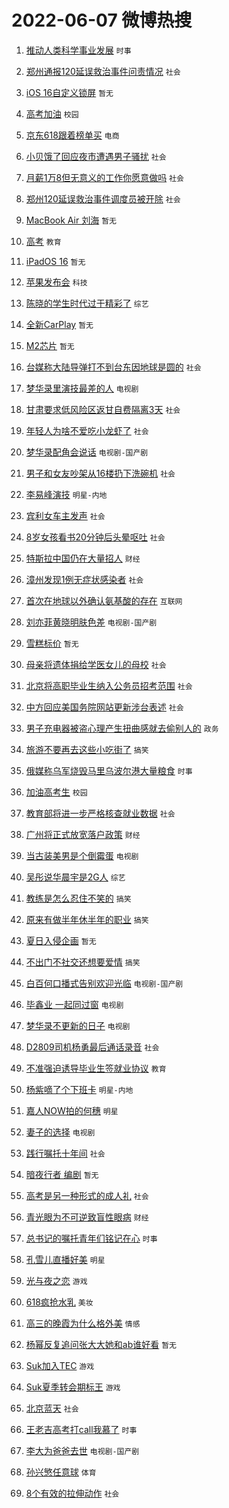 # 2022-06-07 微博热搜 
1. [推动人类科学事业发展](https://m.weibo.cn/search?containerid=100103type%3D1%26t%3D10%26q%3D%23%E6%8E%A8%E5%8A%A8%E4%BA%BA%E7%B1%BB%E7%A7%91%E5%AD%A6%E4%BA%8B%E4%B8%9A%E5%8F%91%E5%B1%95%23&stream_entry_id=51&isnewpage=1&extparam=seat%3D1%26filter_type%3Drealtimehot%26c_type%3D51%26pos%3D0%26dgr%3D0%26cate%3D10103%26display_time%3D1654550404%26pre_seqid%3D1654550404800092602388&luicode=10000011&lfid=106003type%3D25%26t%3D3%26disable_hot%3D1%26filter_type%3Drealtimehot) `时事` 

2. [郑州通报120延误救治事件问责情况](https://m.weibo.cn/search?containerid=100103type%3D1%26t%3D10%26q%3D%23%E9%83%91%E5%B7%9E%E9%80%9A%E6%8A%A5120%E5%BB%B6%E8%AF%AF%E6%95%91%E6%B2%BB%E4%BA%8B%E4%BB%B6%E9%97%AE%E8%B4%A3%E6%83%85%E5%86%B5%23&stream_entry_id=31&isnewpage=1&extparam=seat%3D1%26dgr%3D0%26flag%3D16%26cate%3D0%26filter_type%3Drealtimehot%26c_type%3D31%26pos%3D0%26realpos%3D1%26lcate%3D5001%26display_time%3D1654550404%26pre_seqid%3D1654550404800092602388&luicode=10000011&lfid=106003type%3D25%26t%3D3%26disable_hot%3D1%26filter_type%3Drealtimehot) `社会` 

3. [iOS 16自定义锁屏](https://m.weibo.cn/search?containerid=100103type%3D1%26t%3D10%26q%3DiOS+16%E8%87%AA%E5%AE%9A%E4%B9%89%E9%94%81%E5%B1%8F&stream_entry_id=31&isnewpage=1&extparam=seat%3D1%26dgr%3D0%26flag%3D0%26cate%3D0%26filter_type%3Drealtimehot%26c_type%3D31%26pos%3D1%26realpos%3D2%26lcate%3D5001%26display_time%3D1654550404%26pre_seqid%3D1654550404800092602388&luicode=10000011&lfid=106003type%3D25%26t%3D3%26disable_hot%3D1%26filter_type%3Drealtimehot) `暂无` 

4. [高考加油](https://m.weibo.cn/search?containerid=100103type%3D1%26t%3D10%26q%3D%23%E9%AB%98%E8%80%83%E5%8A%A0%E6%B2%B9%23&stream_entry_id=31&isnewpage=1&extparam=seat%3D1%26dgr%3D0%26flag%3D16%26cate%3D0%26filter_type%3Drealtimehot%26c_type%3D31%26pos%3D2%26realpos%3D3%26lcate%3D5001%26display_time%3D1654550404%26pre_seqid%3D1654550404800092602388&luicode=10000011&lfid=106003type%3D25%26t%3D3%26disable_hot%3D1%26filter_type%3Drealtimehot) `校园` 

5. [京东618跟着榜单买](https://m.weibo.cn/search?containerid=100103type%3D1%26t%3D10%26q%3D%23%E4%BA%AC%E4%B8%9C618%E8%B7%9F%E7%9D%80%E6%A6%9C%E5%8D%95%E4%B9%B0%23&stream_entry_id=31&isnewpage=1&extparam=seat%3D1%26adid%3D156775%26dgr%3D0%26cate%3D0%26filter_type%3Drealtimehot%26c_type%3D31%26pos%3D3%26lcate%3D5001%26topic_ad%3D1%26display_time%3D1654550404%26pre_seqid%3D1654550404800092602388&luicode=10000011&lfid=106003type%3D25%26t%3D3%26disable_hot%3D1%26filter_type%3Drealtimehot) `电商` 

6. [小贝饿了回应夜市遭遇男子骚扰](https://m.weibo.cn/search?containerid=100103type%3D1%26t%3D10%26q%3D%23%E5%B0%8F%E8%B4%9D%E9%A5%BF%E4%BA%86%E5%9B%9E%E5%BA%94%E5%A4%9C%E5%B8%82%E9%81%AD%E9%81%87%E7%94%B7%E5%AD%90%E9%AA%9A%E6%89%B0%23&stream_entry_id=31&isnewpage=1&extparam=seat%3D1%26dgr%3D0%26flag%3D0%26cate%3D0%26filter_type%3Drealtimehot%26c_type%3D31%26pos%3D4%26realpos%3D4%26lcate%3D5001%26display_time%3D1654550404%26pre_seqid%3D1654550404800092602388&luicode=10000011&lfid=106003type%3D25%26t%3D3%26disable_hot%3D1%26filter_type%3Drealtimehot) `社会` 

7. [月薪1万8但无意义的工作你愿意做吗](https://m.weibo.cn/search?containerid=100103type%3D1%26t%3D10%26q%3D%23%E6%9C%88%E8%96%AA1%E4%B8%878%E4%BD%86%E6%97%A0%E6%84%8F%E4%B9%89%E7%9A%84%E5%B7%A5%E4%BD%9C%E4%BD%A0%E6%84%BF%E6%84%8F%E5%81%9A%E5%90%97%23&stream_entry_id=31&isnewpage=1&extparam=seat%3D1%26dgr%3D0%26flag%3D0%26cate%3D0%26filter_type%3Drealtimehot%26c_type%3D31%26pos%3D5%26realpos%3D5%26lcate%3D5001%26display_time%3D1654550404%26pre_seqid%3D1654550404800092602388&luicode=10000011&lfid=106003type%3D25%26t%3D3%26disable_hot%3D1%26filter_type%3Drealtimehot) `社会` 

8. [郑州120延误救治事件调度员被开除](https://m.weibo.cn/search?containerid=100103type%3D1%26t%3D10%26q%3D%23%E9%83%91%E5%B7%9E120%E5%BB%B6%E8%AF%AF%E6%95%91%E6%B2%BB%E4%BA%8B%E4%BB%B6%E8%B0%83%E5%BA%A6%E5%91%98%E8%A2%AB%E5%BC%80%E9%99%A4%23&stream_entry_id=31&isnewpage=1&extparam=seat%3D1%26dgr%3D0%26flag%3D0%26cate%3D0%26filter_type%3Drealtimehot%26c_type%3D31%26pos%3D6%26realpos%3D6%26lcate%3D5001%26display_time%3D1654550404%26pre_seqid%3D1654550404800092602388&luicode=10000011&lfid=106003type%3D25%26t%3D3%26disable_hot%3D1%26filter_type%3Drealtimehot) `社会` 

9. [MacBook Air 刘海](https://m.weibo.cn/search?containerid=100103type%3D1%26t%3D10%26q%3DMacBook+Air+%E5%88%98%E6%B5%B7&stream_entry_id=31&isnewpage=1&extparam=seat%3D1%26dgr%3D0%26flag%3D0%26cate%3D0%26filter_type%3Drealtimehot%26c_type%3D31%26pos%3D7%26realpos%3D7%26lcate%3D5001%26display_time%3D1654550404%26pre_seqid%3D1654550404800092602388&luicode=10000011&lfid=106003type%3D25%26t%3D3%26disable_hot%3D1%26filter_type%3Drealtimehot) `暂无` 

10. [高考](https://m.weibo.cn/search?containerid=100103type%3D1%26t%3D10%26q%3D%23%E9%AB%98%E8%80%83%23&stream_entry_id=31&isnewpage=1&extparam=seat%3D1%26dgr%3D0%26flag%3D0%26cate%3D0%26filter_type%3Drealtimehot%26c_type%3D31%26pos%3D8%26realpos%3D8%26lcate%3D5001%26display_time%3D1654550404%26pre_seqid%3D1654550404800092602388&luicode=10000011&lfid=106003type%3D25%26t%3D3%26disable_hot%3D1%26filter_type%3Drealtimehot) `教育` 

11. [iPadOS 16](https://m.weibo.cn/search?containerid=100103type%3D1%26t%3D10%26q%3DiPadOS+16&stream_entry_id=31&isnewpage=1&extparam=seat%3D1%26dgr%3D0%26flag%3D0%26cate%3D0%26filter_type%3Drealtimehot%26c_type%3D31%26pos%3D9%26realpos%3D9%26lcate%3D5001%26display_time%3D1654550404%26pre_seqid%3D1654550404800092602388&luicode=10000011&lfid=106003type%3D25%26t%3D3%26disable_hot%3D1%26filter_type%3Drealtimehot) `暂无` 

12. [苹果发布会](https://m.weibo.cn/search?containerid=100103type%3D1%26t%3D10%26q%3D%23%E8%8B%B9%E6%9E%9C%E5%8F%91%E5%B8%83%E4%BC%9A%23&stream_entry_id=31&isnewpage=1&extparam=seat%3D1%26dgr%3D0%26flag%3D0%26cate%3D0%26filter_type%3Drealtimehot%26c_type%3D31%26pos%3D10%26realpos%3D10%26lcate%3D5001%26display_time%3D1654550404%26pre_seqid%3D1654550404800092602388&luicode=10000011&lfid=106003type%3D25%26t%3D3%26disable_hot%3D1%26filter_type%3Drealtimehot) `科技` 

13. [陈晓的学生时代过于精彩了](https://m.weibo.cn/search?containerid=100103type%3D1%26t%3D10%26q%3D%23%E9%99%88%E6%99%93%E7%9A%84%E5%AD%A6%E7%94%9F%E6%97%B6%E4%BB%A3%E8%BF%87%E4%BA%8E%E7%B2%BE%E5%BD%A9%E4%BA%86%23&stream_entry_id=31&isnewpage=1&extparam=seat%3D1%26dgr%3D0%26flag%3D0%26cate%3D0%26filter_type%3Drealtimehot%26c_type%3D31%26pos%3D11%26realpos%3D11%26lcate%3D5001%26display_time%3D1654550404%26pre_seqid%3D1654550404800092602388&luicode=10000011&lfid=106003type%3D25%26t%3D3%26disable_hot%3D1%26filter_type%3Drealtimehot) `综艺` 

14. [全新CarPlay](https://m.weibo.cn/search?containerid=100103type%3D1%26t%3D10%26q%3D%E5%85%A8%E6%96%B0CarPlay&stream_entry_id=31&isnewpage=1&extparam=seat%3D1%26dgr%3D0%26flag%3D0%26cate%3D0%26filter_type%3Drealtimehot%26c_type%3D31%26pos%3D12%26realpos%3D12%26lcate%3D5001%26display_time%3D1654550404%26pre_seqid%3D1654550404800092602388&luicode=10000011&lfid=106003type%3D25%26t%3D3%26disable_hot%3D1%26filter_type%3Drealtimehot) `暂无` 

15. [M2芯片](https://m.weibo.cn/search?containerid=100103type%3D1%26t%3D10%26q%3DM2%E8%8A%AF%E7%89%87&stream_entry_id=31&isnewpage=1&extparam=seat%3D1%26dgr%3D0%26flag%3D0%26cate%3D0%26filter_type%3Drealtimehot%26c_type%3D31%26pos%3D13%26realpos%3D13%26lcate%3D5001%26display_time%3D1654550404%26pre_seqid%3D1654550404800092602388&luicode=10000011&lfid=106003type%3D25%26t%3D3%26disable_hot%3D1%26filter_type%3Drealtimehot) `暂无` 

16. [台媒称大陆导弹打不到台东因地球是圆的](https://m.weibo.cn/search?containerid=100103type%3D1%26t%3D10%26q%3D%23%E5%8F%B0%E5%AA%92%E7%A7%B0%E5%A4%A7%E9%99%86%E5%AF%BC%E5%BC%B9%E6%89%93%E4%B8%8D%E5%88%B0%E5%8F%B0%E4%B8%9C%E5%9B%A0%E5%9C%B0%E7%90%83%E6%98%AF%E5%9C%86%E7%9A%84%23&stream_entry_id=31&isnewpage=1&extparam=seat%3D1%26dgr%3D0%26flag%3D0%26cate%3D0%26filter_type%3Drealtimehot%26c_type%3D31%26pos%3D14%26realpos%3D14%26lcate%3D5001%26display_time%3D1654550404%26pre_seqid%3D1654550404800092602388&luicode=10000011&lfid=106003type%3D25%26t%3D3%26disable_hot%3D1%26filter_type%3Drealtimehot) `社会` 

17. [梦华录里演技最差的人](https://m.weibo.cn/search?containerid=100103type%3D1%26t%3D10%26q%3D%23%E6%A2%A6%E5%8D%8E%E5%BD%95%E9%87%8C%E6%BC%94%E6%8A%80%E6%9C%80%E5%B7%AE%E7%9A%84%E4%BA%BA%23&stream_entry_id=31&isnewpage=1&extparam=seat%3D1%26dgr%3D0%26flag%3D2%26cate%3D0%26filter_type%3Drealtimehot%26c_type%3D31%26pos%3D15%26realpos%3D15%26lcate%3D5001%26display_time%3D1654550404%26pre_seqid%3D1654550404800092602388&luicode=10000011&lfid=106003type%3D25%26t%3D3%26disable_hot%3D1%26filter_type%3Drealtimehot) `电视剧` 

18. [甘肃要求低风险区返甘自费隔离3天](https://m.weibo.cn/search?containerid=100103type%3D1%26t%3D10%26q%3D%23%E7%94%98%E8%82%83%E8%A6%81%E6%B1%82%E4%BD%8E%E9%A3%8E%E9%99%A9%E5%8C%BA%E8%BF%94%E7%94%98%E8%87%AA%E8%B4%B9%E9%9A%94%E7%A6%BB3%E5%A4%A9%23&stream_entry_id=31&isnewpage=1&extparam=seat%3D1%26dgr%3D0%26flag%3D0%26cate%3D0%26filter_type%3Drealtimehot%26c_type%3D31%26pos%3D16%26realpos%3D16%26lcate%3D5001%26display_time%3D1654550404%26pre_seqid%3D1654550404800092602388&luicode=10000011&lfid=106003type%3D25%26t%3D3%26disable_hot%3D1%26filter_type%3Drealtimehot) `社会` 

19. [年轻人为啥不爱吃小龙虾了](https://m.weibo.cn/search?containerid=100103type%3D1%26t%3D10%26q%3D%23%E5%B9%B4%E8%BD%BB%E4%BA%BA%E4%B8%BA%E5%95%A5%E4%B8%8D%E7%88%B1%E5%90%83%E5%B0%8F%E9%BE%99%E8%99%BE%E4%BA%86%23&stream_entry_id=31&isnewpage=1&extparam=seat%3D1%26dgr%3D0%26flag%3D0%26cate%3D0%26filter_type%3Drealtimehot%26c_type%3D31%26pos%3D17%26realpos%3D17%26lcate%3D5001%26display_time%3D1654550404%26pre_seqid%3D1654550404800092602388&luicode=10000011&lfid=106003type%3D25%26t%3D3%26disable_hot%3D1%26filter_type%3Drealtimehot) `社会` 

20. [梦华录配角会说话](https://m.weibo.cn/search?containerid=100103type%3D1%26t%3D10%26q%3D%23%E6%A2%A6%E5%8D%8E%E5%BD%95%E9%85%8D%E8%A7%92%E4%BC%9A%E8%AF%B4%E8%AF%9D%23&stream_entry_id=31&isnewpage=1&extparam=seat%3D1%26dgr%3D0%26flag%3D0%26cate%3D0%26filter_type%3Drealtimehot%26c_type%3D31%26pos%3D18%26realpos%3D18%26lcate%3D5001%26display_time%3D1654550404%26pre_seqid%3D1654550404800092602388&luicode=10000011&lfid=106003type%3D25%26t%3D3%26disable_hot%3D1%26filter_type%3Drealtimehot) `电视剧-国产剧` 

21. [男子和女友吵架从16楼扔下洗碗机](https://m.weibo.cn/search?containerid=100103type%3D1%26t%3D10%26q%3D%23%E7%94%B7%E5%AD%90%E5%92%8C%E5%A5%B3%E5%8F%8B%E5%90%B5%E6%9E%B6%E4%BB%8E16%E6%A5%BC%E6%89%94%E4%B8%8B%E6%B4%97%E7%A2%97%E6%9C%BA%23&stream_entry_id=31&isnewpage=1&extparam=seat%3D1%26dgr%3D0%26flag%3D0%26cate%3D0%26filter_type%3Drealtimehot%26c_type%3D31%26pos%3D19%26realpos%3D19%26lcate%3D5001%26display_time%3D1654550404%26pre_seqid%3D1654550404800092602388&luicode=10000011&lfid=106003type%3D25%26t%3D3%26disable_hot%3D1%26filter_type%3Drealtimehot) `社会` 

22. [李易峰演技](https://m.weibo.cn/search?containerid=100103type%3D1%26t%3D10%26q%3D%23%E6%9D%8E%E6%98%93%E5%B3%B0%E6%BC%94%E6%8A%80%23&stream_entry_id=31&isnewpage=1&extparam=seat%3D1%26dgr%3D0%26flag%3D0%26cate%3D0%26filter_type%3Drealtimehot%26c_type%3D31%26pos%3D20%26realpos%3D20%26lcate%3D5001%26display_time%3D1654550404%26pre_seqid%3D1654550404800092602388&luicode=10000011&lfid=106003type%3D25%26t%3D3%26disable_hot%3D1%26filter_type%3Drealtimehot) `明星-内地` 

23. [宾利女车主发声](https://m.weibo.cn/search?containerid=100103type%3D1%26t%3D10%26q%3D%23%E5%AE%BE%E5%88%A9%E5%A5%B3%E8%BD%A6%E4%B8%BB%E5%8F%91%E5%A3%B0%23&stream_entry_id=31&isnewpage=1&extparam=seat%3D1%26dgr%3D0%26flag%3D0%26cate%3D0%26filter_type%3Drealtimehot%26c_type%3D31%26pos%3D21%26realpos%3D21%26lcate%3D5001%26display_time%3D1654550404%26pre_seqid%3D1654550404800092602388&luicode=10000011&lfid=106003type%3D25%26t%3D3%26disable_hot%3D1%26filter_type%3Drealtimehot) `社会` 

24. [8岁女孩看书20分钟后头晕呕吐](https://m.weibo.cn/search?containerid=100103type%3D1%26t%3D10%26q%3D%238%E5%B2%81%E5%A5%B3%E5%AD%A9%E7%9C%8B%E4%B9%A620%E5%88%86%E9%92%9F%E5%90%8E%E5%A4%B4%E6%99%95%E5%91%95%E5%90%90%23&stream_entry_id=31&isnewpage=1&extparam=seat%3D1%26dgr%3D0%26flag%3D0%26cate%3D0%26filter_type%3Drealtimehot%26c_type%3D31%26pos%3D22%26realpos%3D22%26lcate%3D5001%26display_time%3D1654550404%26pre_seqid%3D1654550404800092602388&luicode=10000011&lfid=106003type%3D25%26t%3D3%26disable_hot%3D1%26filter_type%3Drealtimehot) `社会` 

25. [特斯拉中国仍在大量招人](https://m.weibo.cn/search?containerid=100103type%3D1%26t%3D10%26q%3D%23%E7%89%B9%E6%96%AF%E6%8B%89%E4%B8%AD%E5%9B%BD%E4%BB%8D%E5%9C%A8%E5%A4%A7%E9%87%8F%E6%8B%9B%E4%BA%BA%23&stream_entry_id=31&isnewpage=1&extparam=seat%3D1%26dgr%3D0%26flag%3D0%26cate%3D0%26filter_type%3Drealtimehot%26c_type%3D31%26pos%3D23%26realpos%3D23%26lcate%3D5001%26display_time%3D1654550404%26pre_seqid%3D1654550404800092602388&luicode=10000011&lfid=106003type%3D25%26t%3D3%26disable_hot%3D1%26filter_type%3Drealtimehot) `财经` 

26. [漳州发现1例无症状感染者](https://m.weibo.cn/search?containerid=100103type%3D1%26t%3D10%26q%3D%23%E6%BC%B3%E5%B7%9E%E5%8F%91%E7%8E%B01%E4%BE%8B%E6%97%A0%E7%97%87%E7%8A%B6%E6%84%9F%E6%9F%93%E8%80%85%23&stream_entry_id=31&isnewpage=1&extparam=seat%3D1%26dgr%3D0%26flag%3D0%26cate%3D0%26filter_type%3Drealtimehot%26c_type%3D31%26pos%3D24%26realpos%3D24%26lcate%3D5001%26display_time%3D1654550404%26pre_seqid%3D1654550404800092602388&luicode=10000011&lfid=106003type%3D25%26t%3D3%26disable_hot%3D1%26filter_type%3Drealtimehot) `社会` 

27. [首次在地球以外确认氨基酸的存在](https://m.weibo.cn/search?containerid=100103type%3D1%26t%3D10%26q%3D%23%E9%A6%96%E6%AC%A1%E5%9C%A8%E5%9C%B0%E7%90%83%E4%BB%A5%E5%A4%96%E7%A1%AE%E8%AE%A4%E6%B0%A8%E5%9F%BA%E9%85%B8%E7%9A%84%E5%AD%98%E5%9C%A8%23&stream_entry_id=31&isnewpage=1&extparam=seat%3D1%26dgr%3D0%26flag%3D0%26cate%3D0%26filter_type%3Drealtimehot%26c_type%3D31%26pos%3D25%26realpos%3D25%26lcate%3D5001%26display_time%3D1654550404%26pre_seqid%3D1654550404800092602388&luicode=10000011&lfid=106003type%3D25%26t%3D3%26disable_hot%3D1%26filter_type%3Drealtimehot) `互联网` 

28. [刘亦菲黄晓明肤色差](https://m.weibo.cn/search?containerid=100103type%3D1%26t%3D10%26q%3D%23%E5%88%98%E4%BA%A6%E8%8F%B2%E9%BB%84%E6%99%93%E6%98%8E%E8%82%A4%E8%89%B2%E5%B7%AE%23&stream_entry_id=31&isnewpage=1&extparam=seat%3D1%26dgr%3D0%26flag%3D0%26cate%3D0%26filter_type%3Drealtimehot%26c_type%3D31%26pos%3D26%26realpos%3D26%26lcate%3D5001%26display_time%3D1654550404%26pre_seqid%3D1654550404800092602388&luicode=10000011&lfid=106003type%3D25%26t%3D3%26disable_hot%3D1%26filter_type%3Drealtimehot) `电视剧-国产剧` 

29. [雪糕标价](https://m.weibo.cn/search?containerid=100103type%3D1%26t%3D10%26q%3D%E9%9B%AA%E7%B3%95%E6%A0%87%E4%BB%B7&stream_entry_id=31&isnewpage=1&extparam=seat%3D1%26dgr%3D0%26flag%3D0%26cate%3D0%26filter_type%3Drealtimehot%26c_type%3D31%26pos%3D27%26realpos%3D27%26lcate%3D5001%26display_time%3D1654550404%26pre_seqid%3D1654550404800092602388&luicode=10000011&lfid=106003type%3D25%26t%3D3%26disable_hot%3D1%26filter_type%3Drealtimehot) `暂无` 

30. [母亲将遗体捐给学医女儿的母校](https://m.weibo.cn/search?containerid=100103type%3D1%26t%3D10%26q%3D%23%E6%AF%8D%E4%BA%B2%E5%B0%86%E9%81%97%E4%BD%93%E6%8D%90%E7%BB%99%E5%AD%A6%E5%8C%BB%E5%A5%B3%E5%84%BF%E7%9A%84%E6%AF%8D%E6%A0%A1%23&stream_entry_id=31&isnewpage=1&extparam=seat%3D1%26dgr%3D0%26flag%3D0%26cate%3D0%26filter_type%3Drealtimehot%26c_type%3D31%26pos%3D28%26realpos%3D28%26lcate%3D5001%26display_time%3D1654550404%26pre_seqid%3D1654550404800092602388&luicode=10000011&lfid=106003type%3D25%26t%3D3%26disable_hot%3D1%26filter_type%3Drealtimehot) `社会` 

31. [北京将高职毕业生纳入公务员招考范围](https://m.weibo.cn/search?containerid=100103type%3D1%26t%3D10%26q%3D%23%E5%8C%97%E4%BA%AC%E5%B0%86%E9%AB%98%E8%81%8C%E6%AF%95%E4%B8%9A%E7%94%9F%E7%BA%B3%E5%85%A5%E5%85%AC%E5%8A%A1%E5%91%98%E6%8B%9B%E8%80%83%E8%8C%83%E5%9B%B4%23&stream_entry_id=31&isnewpage=1&extparam=seat%3D1%26dgr%3D0%26flag%3D0%26cate%3D0%26filter_type%3Drealtimehot%26c_type%3D31%26pos%3D29%26realpos%3D29%26lcate%3D5001%26display_time%3D1654550404%26pre_seqid%3D1654550404800092602388&luicode=10000011&lfid=106003type%3D25%26t%3D3%26disable_hot%3D1%26filter_type%3Drealtimehot) `社会` 

32. [中方回应美国务院网站更新涉台表述](https://m.weibo.cn/search?containerid=100103type%3D1%26t%3D10%26q%3D%23%E4%B8%AD%E6%96%B9%E5%9B%9E%E5%BA%94%E7%BE%8E%E5%9B%BD%E5%8A%A1%E9%99%A2%E7%BD%91%E7%AB%99%E6%9B%B4%E6%96%B0%E6%B6%89%E5%8F%B0%E8%A1%A8%E8%BF%B0%23&stream_entry_id=31&isnewpage=1&extparam=seat%3D1%26dgr%3D0%26flag%3D0%26cate%3D0%26filter_type%3Drealtimehot%26c_type%3D31%26pos%3D30%26realpos%3D30%26lcate%3D5001%26display_time%3D1654550404%26pre_seqid%3D1654550404800092602388&luicode=10000011&lfid=106003type%3D25%26t%3D3%26disable_hot%3D1%26filter_type%3Drealtimehot) `社会` 

33. [男子充电器被盗心理产生扭曲感就去偷别人的](https://m.weibo.cn/search?containerid=100103type%3D1%26t%3D10%26q%3D%23%E7%94%B7%E5%AD%90%E5%85%85%E7%94%B5%E5%99%A8%E8%A2%AB%E7%9B%97%E5%BF%83%E7%90%86%E4%BA%A7%E7%94%9F%E6%89%AD%E6%9B%B2%E6%84%9F%E5%B0%B1%E5%8E%BB%E5%81%B7%E5%88%AB%E4%BA%BA%E7%9A%84%23&stream_entry_id=31&isnewpage=1&extparam=seat%3D1%26dgr%3D0%26flag%3D1%26cate%3D0%26filter_type%3Drealtimehot%26c_type%3D31%26pos%3D31%26realpos%3D31%26lcate%3D5001%26display_time%3D1654550404%26pre_seqid%3D1654550404800092602388&luicode=10000011&lfid=106003type%3D25%26t%3D3%26disable_hot%3D1%26filter_type%3Drealtimehot) `政务` 

34. [旅游不要再去这些小吃街了](https://m.weibo.cn/search?containerid=100103type%3D1%26t%3D10%26q%3D%23%E6%97%85%E6%B8%B8%E4%B8%8D%E8%A6%81%E5%86%8D%E5%8E%BB%E8%BF%99%E4%BA%9B%E5%B0%8F%E5%90%83%E8%A1%97%E4%BA%86%23&stream_entry_id=31&isnewpage=1&extparam=seat%3D1%26dgr%3D0%26flag%3D0%26cate%3D0%26filter_type%3Drealtimehot%26c_type%3D31%26pos%3D32%26realpos%3D32%26lcate%3D5001%26display_time%3D1654550404%26pre_seqid%3D1654550404800092602388&luicode=10000011&lfid=106003type%3D25%26t%3D3%26disable_hot%3D1%26filter_type%3Drealtimehot) `搞笑` 

35. [俄媒称乌军烧毁马里乌波尔港大量粮食](https://m.weibo.cn/search?containerid=100103type%3D1%26t%3D10%26q%3D%23%E4%BF%84%E5%AA%92%E7%A7%B0%E4%B9%8C%E5%86%9B%E7%83%A7%E6%AF%81%E9%A9%AC%E9%87%8C%E4%B9%8C%E6%B3%A2%E5%B0%94%E6%B8%AF%E5%A4%A7%E9%87%8F%E7%B2%AE%E9%A3%9F%23&stream_entry_id=31&isnewpage=1&extparam=seat%3D1%26dgr%3D0%26flag%3D0%26cate%3D0%26filter_type%3Drealtimehot%26c_type%3D31%26pos%3D33%26realpos%3D33%26lcate%3D5001%26display_time%3D1654550404%26pre_seqid%3D1654550404800092602388&luicode=10000011&lfid=106003type%3D25%26t%3D3%26disable_hot%3D1%26filter_type%3Drealtimehot) `时事` 

36. [加油高考生](https://m.weibo.cn/search?containerid=100103type%3D1%26t%3D10%26q%3D%23%E5%8A%A0%E6%B2%B9%E9%AB%98%E8%80%83%E7%94%9F%23&stream_entry_id=31&isnewpage=1&extparam=seat%3D1%26dgr%3D0%26flag%3D0%26cate%3D0%26filter_type%3Drealtimehot%26c_type%3D31%26pos%3D34%26realpos%3D34%26lcate%3D5001%26display_time%3D1654550404%26pre_seqid%3D1654550404800092602388&luicode=10000011&lfid=106003type%3D25%26t%3D3%26disable_hot%3D1%26filter_type%3Drealtimehot) `校园` 

37. [教育部将进一步严格核查就业数据](https://m.weibo.cn/search?containerid=100103type%3D1%26t%3D10%26q%3D%23%E6%95%99%E8%82%B2%E9%83%A8%E5%B0%86%E8%BF%9B%E4%B8%80%E6%AD%A5%E4%B8%A5%E6%A0%BC%E6%A0%B8%E6%9F%A5%E5%B0%B1%E4%B8%9A%E6%95%B0%E6%8D%AE%23&stream_entry_id=31&isnewpage=1&extparam=seat%3D1%26dgr%3D0%26flag%3D0%26cate%3D0%26filter_type%3Drealtimehot%26c_type%3D31%26pos%3D35%26realpos%3D35%26lcate%3D5001%26display_time%3D1654550404%26pre_seqid%3D1654550404800092602388&luicode=10000011&lfid=106003type%3D25%26t%3D3%26disable_hot%3D1%26filter_type%3Drealtimehot) `社会` 

38. [广州将正式放宽落户政策](https://m.weibo.cn/search?containerid=100103type%3D1%26t%3D10%26q%3D%23%E5%B9%BF%E5%B7%9E%E5%B0%86%E6%AD%A3%E5%BC%8F%E6%94%BE%E5%AE%BD%E8%90%BD%E6%88%B7%E6%94%BF%E7%AD%96%23&stream_entry_id=31&isnewpage=1&extparam=seat%3D1%26dgr%3D0%26flag%3D0%26cate%3D0%26filter_type%3Drealtimehot%26c_type%3D31%26pos%3D36%26realpos%3D36%26lcate%3D5001%26display_time%3D1654550404%26pre_seqid%3D1654550404800092602388&luicode=10000011&lfid=106003type%3D25%26t%3D3%26disable_hot%3D1%26filter_type%3Drealtimehot) `财经` 

39. [当古装美男是个倒霉蛋](https://m.weibo.cn/search?containerid=100103type%3D1%26t%3D10%26q%3D%23%E5%BD%93%E5%8F%A4%E8%A3%85%E7%BE%8E%E7%94%B7%E6%98%AF%E4%B8%AA%E5%80%92%E9%9C%89%E8%9B%8B%23&stream_entry_id=31&isnewpage=1&extparam=seat%3D1%26dgr%3D0%26flag%3D1%26cate%3D0%26filter_type%3Drealtimehot%26c_type%3D31%26pos%3D37%26realpos%3D37%26lcate%3D5001%26display_time%3D1654550404%26pre_seqid%3D1654550404800092602388&luicode=10000011&lfid=106003type%3D25%26t%3D3%26disable_hot%3D1%26filter_type%3Drealtimehot) `电视剧` 

40. [吴彤说华晨宇是2G人](https://m.weibo.cn/search?containerid=100103type%3D1%26t%3D10%26q%3D%23%E5%90%B4%E5%BD%A4%E8%AF%B4%E5%8D%8E%E6%99%A8%E5%AE%87%E6%98%AF2G%E4%BA%BA%23&stream_entry_id=31&isnewpage=1&extparam=seat%3D1%26dgr%3D0%26flag%3D0%26cate%3D0%26filter_type%3Drealtimehot%26c_type%3D31%26pos%3D38%26realpos%3D38%26lcate%3D5001%26display_time%3D1654550404%26pre_seqid%3D1654550404800092602388&luicode=10000011&lfid=106003type%3D25%26t%3D3%26disable_hot%3D1%26filter_type%3Drealtimehot) `综艺` 

41. [教练是怎么忍住不笑的](https://m.weibo.cn/search?containerid=100103type%3D1%26t%3D10%26q%3D%23%E6%95%99%E7%BB%83%E6%98%AF%E6%80%8E%E4%B9%88%E5%BF%8D%E4%BD%8F%E4%B8%8D%E7%AC%91%E7%9A%84%23&stream_entry_id=31&isnewpage=1&extparam=seat%3D1%26dgr%3D0%26flag%3D0%26cate%3D0%26filter_type%3Drealtimehot%26c_type%3D31%26pos%3D39%26realpos%3D39%26lcate%3D5001%26display_time%3D1654550404%26pre_seqid%3D1654550404800092602388&luicode=10000011&lfid=106003type%3D25%26t%3D3%26disable_hot%3D1%26filter_type%3Drealtimehot) `搞笑` 

42. [原来有做半年休半年的职业](https://m.weibo.cn/search?containerid=100103type%3D1%26t%3D10%26q%3D%23%E5%8E%9F%E6%9D%A5%E6%9C%89%E5%81%9A%E5%8D%8A%E5%B9%B4%E4%BC%91%E5%8D%8A%E5%B9%B4%E7%9A%84%E8%81%8C%E4%B8%9A%23&stream_entry_id=31&isnewpage=1&extparam=seat%3D1%26dgr%3D0%26flag%3D0%26cate%3D0%26filter_type%3Drealtimehot%26c_type%3D31%26pos%3D40%26realpos%3D40%26lcate%3D5001%26display_time%3D1654550404%26pre_seqid%3D1654550404800092602388&luicode=10000011&lfid=106003type%3D25%26t%3D3%26disable_hot%3D1%26filter_type%3Drealtimehot) `搞笑` 

43. [夏日入侵企画](https://m.weibo.cn/search?containerid=100103type%3D1%26t%3D10%26q%3D%E5%A4%8F%E6%97%A5%E5%85%A5%E4%BE%B5%E4%BC%81%E7%94%BB&stream_entry_id=31&isnewpage=1&extparam=seat%3D1%26dgr%3D0%26flag%3D0%26cate%3D0%26filter_type%3Drealtimehot%26c_type%3D31%26pos%3D41%26realpos%3D41%26lcate%3D5001%26display_time%3D1654550404%26pre_seqid%3D1654550404800092602388&luicode=10000011&lfid=106003type%3D25%26t%3D3%26disable_hot%3D1%26filter_type%3Drealtimehot) `暂无` 

44. [不出门不社交还想要爱情](https://m.weibo.cn/search?containerid=100103type%3D1%26t%3D10%26q%3D%23%E4%B8%8D%E5%87%BA%E9%97%A8%E4%B8%8D%E7%A4%BE%E4%BA%A4%E8%BF%98%E6%83%B3%E8%A6%81%E7%88%B1%E6%83%85%23&stream_entry_id=31&isnewpage=1&extparam=seat%3D1%26dgr%3D0%26flag%3D0%26cate%3D0%26filter_type%3Drealtimehot%26c_type%3D31%26pos%3D42%26realpos%3D42%26lcate%3D5001%26display_time%3D1654550404%26pre_seqid%3D1654550404800092602388&luicode=10000011&lfid=106003type%3D25%26t%3D3%26disable_hot%3D1%26filter_type%3Drealtimehot) `搞笑` 

45. [白百何口播式告别欢迎光临](https://m.weibo.cn/search?containerid=100103type%3D1%26t%3D10%26q%3D%23%E7%99%BD%E7%99%BE%E4%BD%95%E5%8F%A3%E6%92%AD%E5%BC%8F%E5%91%8A%E5%88%AB%E6%AC%A2%E8%BF%8E%E5%85%89%E4%B8%B4%23&stream_entry_id=31&isnewpage=1&extparam=seat%3D1%26dgr%3D0%26flag%3D1%26cate%3D0%26filter_type%3Drealtimehot%26c_type%3D31%26pos%3D43%26realpos%3D43%26lcate%3D5001%26display_time%3D1654550404%26pre_seqid%3D1654550404800092602388&luicode=10000011&lfid=106003type%3D25%26t%3D3%26disable_hot%3D1%26filter_type%3Drealtimehot) `电视剧-国产剧` 

46. [毕鑫业 一起同过窗](https://m.weibo.cn/search?containerid=100103type%3D1%26t%3D10%26q%3D%E6%AF%95%E9%91%AB%E4%B8%9A+%E4%B8%80%E8%B5%B7%E5%90%8C%E8%BF%87%E7%AA%97&stream_entry_id=31&isnewpage=1&extparam=seat%3D1%26dgr%3D0%26flag%3D0%26cate%3D0%26filter_type%3Drealtimehot%26c_type%3D31%26pos%3D44%26realpos%3D44%26lcate%3D5001%26display_time%3D1654550404%26pre_seqid%3D1654550404800092602388&luicode=10000011&lfid=106003type%3D25%26t%3D3%26disable_hot%3D1%26filter_type%3Drealtimehot) `电视剧` 

47. [梦华录不更新的日子](https://m.weibo.cn/search?containerid=100103type%3D1%26t%3D10%26q%3D%23%E6%A2%A6%E5%8D%8E%E5%BD%95%E4%B8%8D%E6%9B%B4%E6%96%B0%E7%9A%84%E6%97%A5%E5%AD%90%23&stream_entry_id=31&isnewpage=1&extparam=seat%3D1%26dgr%3D0%26flag%3D0%26cate%3D0%26filter_type%3Drealtimehot%26c_type%3D31%26pos%3D45%26realpos%3D45%26lcate%3D5001%26display_time%3D1654550404%26pre_seqid%3D1654550404800092602388&luicode=10000011&lfid=106003type%3D25%26t%3D3%26disable_hot%3D1%26filter_type%3Drealtimehot) `电视剧` 

48. [D2809司机杨勇最后通话录音](https://m.weibo.cn/search?containerid=100103type%3D1%26t%3D10%26q%3D%23D2809%E5%8F%B8%E6%9C%BA%E6%9D%A8%E5%8B%87%E6%9C%80%E5%90%8E%E9%80%9A%E8%AF%9D%E5%BD%95%E9%9F%B3%23&stream_entry_id=31&isnewpage=1&extparam=seat%3D1%26dgr%3D0%26flag%3D0%26cate%3D0%26filter_type%3Drealtimehot%26c_type%3D31%26pos%3D46%26realpos%3D46%26lcate%3D5001%26display_time%3D1654550404%26pre_seqid%3D1654550404800092602388&luicode=10000011&lfid=106003type%3D25%26t%3D3%26disable_hot%3D1%26filter_type%3Drealtimehot) `社会` 

49. [不准强迫诱导毕业生签就业协议](https://m.weibo.cn/search?containerid=100103type%3D1%26t%3D10%26q%3D%23%E4%B8%8D%E5%87%86%E5%BC%BA%E8%BF%AB%E8%AF%B1%E5%AF%BC%E6%AF%95%E4%B8%9A%E7%94%9F%E7%AD%BE%E5%B0%B1%E4%B8%9A%E5%8D%8F%E8%AE%AE%23&stream_entry_id=31&isnewpage=1&extparam=seat%3D1%26dgr%3D0%26flag%3D0%26cate%3D0%26filter_type%3Drealtimehot%26c_type%3D31%26pos%3D47%26realpos%3D47%26lcate%3D5001%26display_time%3D1654550404%26pre_seqid%3D1654550404800092602388&luicode=10000011&lfid=106003type%3D25%26t%3D3%26disable_hot%3D1%26filter_type%3Drealtimehot) `教育` 

50. [杨紫嘀了个下班卡](https://m.weibo.cn/search?containerid=100103type%3D1%26t%3D10%26q%3D%23%E6%9D%A8%E7%B4%AB%E5%98%80%E4%BA%86%E4%B8%AA%E4%B8%8B%E7%8F%AD%E5%8D%A1%23&stream_entry_id=31&isnewpage=1&extparam=seat%3D1%26dgr%3D0%26flag%3D0%26cate%3D0%26filter_type%3Drealtimehot%26c_type%3D31%26pos%3D48%26realpos%3D48%26lcate%3D5001%26display_time%3D1654550404%26pre_seqid%3D1654550404800092602388&luicode=10000011&lfid=106003type%3D25%26t%3D3%26disable_hot%3D1%26filter_type%3Drealtimehot) `明星-内地` 

51. [嘉人NOW拍的何穗](https://m.weibo.cn/search?containerid=100103type%3D1%26t%3D10%26q%3D%23%E5%98%89%E4%BA%BANOW%E6%8B%8D%E7%9A%84%E4%BD%95%E7%A9%97%23&stream_entry_id=31&isnewpage=1&extparam=seat%3D1%26dgr%3D0%26flag%3D0%26cate%3D0%26filter_type%3Drealtimehot%26c_type%3D31%26pos%3D49%26realpos%3D49%26lcate%3D5001%26display_time%3D1654550404%26pre_seqid%3D1654550404800092602388&luicode=10000011&lfid=106003type%3D25%26t%3D3%26disable_hot%3D1%26filter_type%3Drealtimehot) `明星` 

52. [妻子的选择](https://m.weibo.cn/search?containerid=100103type%3D1%26t%3D10%26q%3D%E5%A6%BB%E5%AD%90%E7%9A%84%E9%80%89%E6%8B%A9&stream_entry_id=31&isnewpage=1&extparam=seat%3D1%26dgr%3D0%26flag%3D0%26cate%3D0%26filter_type%3Drealtimehot%26c_type%3D31%26pos%3D50%26realpos%3D50%26lcate%3D5001%26display_time%3D1654550404%26pre_seqid%3D1654550404800092602388&luicode=10000011&lfid=106003type%3D25%26t%3D3%26disable_hot%3D1%26filter_type%3Drealtimehot) `电视剧` 

53. [践行嘱托十年间](https://m.weibo.cn/search?containerid=100103type%3D1%26t%3D10%26q%3D%23%E8%B7%B5%E8%A1%8C%E5%98%B1%E6%89%98%E5%8D%81%E5%B9%B4%E9%97%B4%23&stream_entry_id=51&isnewpage=1&extparam=seat%3D1%26filter_type%3Drealtimehot%26c_type%3D51%26pos%3D0%26dgr%3D0%26cate%3D10103%26display_time%3D1654547020%26pre_seqid%3D165454702044502878314&luicode=10000011&lfid=106003type%3D25%26t%3D3%26disable_hot%3D1%26filter_type%3Drealtimehot) `社会` 

54. [暗夜行者 编剧](https://m.weibo.cn/search?containerid=100103type%3D1%26t%3D10%26q%3D%E6%9A%97%E5%A4%9C%E8%A1%8C%E8%80%85+%E7%BC%96%E5%89%A7&stream_entry_id=31&isnewpage=1&extparam=seat%3D1%26dgr%3D0%26flag%3D0%26cate%3D0%26filter_type%3Drealtimehot%26c_type%3D31%26pos%3D45%26realpos%3D46%26lcate%3D5001%26display_time%3D1654547020%26pre_seqid%3D165454702044502878314&luicode=10000011&lfid=106003type%3D25%26t%3D3%26disable_hot%3D1%26filter_type%3Drealtimehot) `暂无` 

55. [高考是另一种形式的成人礼](https://m.weibo.cn/search?containerid=100103type%3D1%26t%3D10%26q%3D%23%E9%AB%98%E8%80%83%E6%98%AF%E5%8F%A6%E4%B8%80%E7%A7%8D%E5%BD%A2%E5%BC%8F%E7%9A%84%E6%88%90%E4%BA%BA%E7%A4%BC%23&stream_entry_id=31&isnewpage=1&extparam=seat%3D1%26dgr%3D0%26flag%3D0%26cate%3D0%26filter_type%3Drealtimehot%26c_type%3D31%26pos%3D48%26realpos%3D49%26lcate%3D5001%26display_time%3D1654547020%26pre_seqid%3D165454702044502878314&luicode=10000011&lfid=106003type%3D25%26t%3D3%26disable_hot%3D1%26filter_type%3Drealtimehot) `社会` 

56. [青光眼为不可逆致盲性眼病](https://m.weibo.cn/search?containerid=100103type%3D1%26t%3D10%26q%3D%23%E9%9D%92%E5%85%89%E7%9C%BC%E4%B8%BA%E4%B8%8D%E5%8F%AF%E9%80%86%E8%87%B4%E7%9B%B2%E6%80%A7%E7%9C%BC%E7%97%85%23&stream_entry_id=31&isnewpage=1&extparam=seat%3D1%26dgr%3D0%26flag%3D1%26cate%3D0%26filter_type%3Drealtimehot%26c_type%3D31%26pos%3D49%26realpos%3D50%26lcate%3D5001%26display_time%3D1654547020%26pre_seqid%3D165454702044502878314&luicode=10000011&lfid=106003type%3D25%26t%3D3%26disable_hot%3D1%26filter_type%3Drealtimehot) `财经` 

57. [总书记的嘱托青年们铭记在心](https://m.weibo.cn/search?containerid=100103type%3D1%26t%3D10%26q%3D%23%E6%80%BB%E4%B9%A6%E8%AE%B0%E7%9A%84%E5%98%B1%E6%89%98%E9%9D%92%E5%B9%B4%E4%BB%AC%E9%93%AD%E8%AE%B0%E5%9C%A8%E5%BF%83%23&stream_entry_id=51&isnewpage=1&extparam=seat%3D1%26filter_type%3Drealtimehot%26c_type%3D51%26pos%3D0%26dgr%3D0%26cate%3D10103%26display_time%3D1654543209%26pre_seqid%3D16545432090360327042372&luicode=10000011&lfid=106003type%3D25%26t%3D3%26disable_hot%3D1%26filter_type%3Drealtimehot) `时事` 

58. [孔雪儿直播好美](https://m.weibo.cn/search?containerid=100103type%3D1%26t%3D10%26q%3D%23%E5%AD%94%E9%9B%AA%E5%84%BF%E7%9B%B4%E6%92%AD%E5%A5%BD%E7%BE%8E%23&stream_entry_id=31&isnewpage=1&extparam=seat%3D1%26dgr%3D0%26flag%3D0%26cate%3D0%26filter_type%3Drealtimehot%26c_type%3D31%26pos%3D43%26realpos%3D44%26lcate%3D5001%26display_time%3D1654543209%26pre_seqid%3D16545432090360327042372&luicode=10000011&lfid=106003type%3D25%26t%3D3%26disable_hot%3D1%26filter_type%3Drealtimehot) `明星` 

59. [光与夜之恋](https://m.weibo.cn/search?containerid=100103type%3D1%26t%3D10%26q%3D%E5%85%89%E4%B8%8E%E5%A4%9C%E4%B9%8B%E6%81%8B&stream_entry_id=31&isnewpage=1&extparam=seat%3D1%26dgr%3D0%26flag%3D0%26cate%3D0%26filter_type%3Drealtimehot%26c_type%3D31%26pos%3D49%26realpos%3D50%26lcate%3D5001%26display_time%3D1654543209%26pre_seqid%3D16545432090360327042372&luicode=10000011&lfid=106003type%3D25%26t%3D3%26disable_hot%3D1%26filter_type%3Drealtimehot) `游戏` 

60. [618疯抢水乳](https://m.weibo.cn/search?containerid=100103type%3D1%26t%3D10%26q%3D%23618%E7%96%AF%E6%8A%A2%E6%B0%B4%E4%B9%B3%23&stream_entry_id=31&isnewpage=1&extparam=seat%3D1%26adid%3D156758%26dgr%3D0%26cate%3D0%26filter_type%3Drealtimehot%26c_type%3D31%26pos%3D6%26lcate%3D5001%26topic_ad%3D1%26display_time%3D1654540062%26pre_seqid%3D1654540062075062313118&luicode=10000011&lfid=106003type%3D25%26t%3D3%26disable_hot%3D1%26filter_type%3Drealtimehot) `美妆` 

61. [高三的晚霞为什么格外美](https://m.weibo.cn/search?containerid=100103type%3D1%26t%3D10%26q%3D%23%E9%AB%98%E4%B8%89%E7%9A%84%E6%99%9A%E9%9C%9E%E4%B8%BA%E4%BB%80%E4%B9%88%E6%A0%BC%E5%A4%96%E7%BE%8E%23&stream_entry_id=31&isnewpage=1&extparam=seat%3D1%26dgr%3D0%26flag%3D0%26cate%3D0%26filter_type%3Drealtimehot%26c_type%3D31%26pos%3D47%26realpos%3D47%26lcate%3D5001%26display_time%3D1654540062%26pre_seqid%3D1654540062075062313118&luicode=10000011&lfid=106003type%3D25%26t%3D3%26disable_hot%3D1%26filter_type%3Drealtimehot) `情感` 

62. [杨幂反复追问张大大她和ab谁好看](https://m.weibo.cn/search?containerid=100103type%3D1%26t%3D10%26q%3D%E6%9D%A8%E5%B9%82%E5%8F%8D%E5%A4%8D%E8%BF%BD%E9%97%AE%E5%BC%A0%E5%A4%A7%E5%A4%A7%E5%A5%B9%E5%92%8Cab%E8%B0%81%E5%A5%BD%E7%9C%8B&stream_entry_id=31&isnewpage=1&extparam=seat%3D1%26dgr%3D0%26flag%3D0%26cate%3D0%26filter_type%3Drealtimehot%26c_type%3D31%26pos%3D10%26realpos%3D11%26lcate%3D5001%26display_time%3D1654536256%26pre_seqid%3D165453625665300445257&luicode=10000011&lfid=106003type%3D25%26t%3D3%26disable_hot%3D1%26filter_type%3Drealtimehot) `暂无` 

63. [Suk加入TEC](https://m.weibo.cn/search?containerid=100103type%3D1%26t%3D10%26q%3D%23Suk%E5%8A%A0%E5%85%A5TEC%23&stream_entry_id=31&isnewpage=1&extparam=seat%3D1%26dgr%3D0%26flag%3D0%26cate%3D0%26filter_type%3Drealtimehot%26c_type%3D31%26pos%3D47%26realpos%3D48%26lcate%3D5001%26display_time%3D1654536256%26pre_seqid%3D165453625665300445257&luicode=10000011&lfid=106003type%3D25%26t%3D3%26disable_hot%3D1%26filter_type%3Drealtimehot) `游戏` 

64. [Suk夏季转会期标王](https://m.weibo.cn/search?containerid=100103type%3D1%26t%3D10%26q%3D%23Suk%E5%A4%8F%E5%AD%A3%E8%BD%AC%E4%BC%9A%E6%9C%9F%E6%A0%87%E7%8E%8B%23&stream_entry_id=31&isnewpage=1&extparam=seat%3D1%26dgr%3D0%26flag%3D1%26cate%3D0%26filter_type%3Drealtimehot%26c_type%3D31%26pos%3D48%26realpos%3D49%26lcate%3D5001%26display_time%3D1654536256%26pre_seqid%3D165453625665300445257&luicode=10000011&lfid=106003type%3D25%26t%3D3%26disable_hot%3D1%26filter_type%3Drealtimehot) `游戏` 

65. [北京蓝天](https://m.weibo.cn/search?containerid=100103type%3D1%26t%3D10%26q%3D%23%E5%8C%97%E4%BA%AC%E8%93%9D%E5%A4%A9%23&stream_entry_id=31&isnewpage=1&extparam=seat%3D1%26dgr%3D0%26flag%3D0%26cate%3D0%26filter_type%3Drealtimehot%26c_type%3D31%26pos%3D49%26realpos%3D50%26lcate%3D5001%26display_time%3D1654536256%26pre_seqid%3D165453625665300445257&luicode=10000011&lfid=106003type%3D25%26t%3D3%26disable_hot%3D1%26filter_type%3Drealtimehot) `社会` 

66. [王老吉高考打call我慕了](https://m.weibo.cn/search?containerid=100103type%3D1%26t%3D10%26q%3D%23%E7%8E%8B%E8%80%81%E5%90%89%E9%AB%98%E8%80%83%E6%89%93call%E6%88%91%E6%85%95%E4%BA%86%23&stream_entry_id=31&isnewpage=1&extparam=seat%3D1%26adid%3D156772%26dgr%3D0%26cate%3D0%26filter_type%3Drealtimehot%26c_type%3D31%26pos%3D6%26lcate%3D5001%26topic_ad%3D1%26display_time%3D1654533327%26pre_seqid%3D165453332772001328707&luicode=10000011&lfid=106003type%3D25%26t%3D3%26disable_hot%3D1%26filter_type%3Drealtimehot) `时事` 

67. [李大为爸爸去世](https://m.weibo.cn/search?containerid=100103type%3D1%26t%3D10%26q%3D%23%E6%9D%8E%E5%A4%A7%E4%B8%BA%E7%88%B8%E7%88%B8%E5%8E%BB%E4%B8%96%23&stream_entry_id=31&isnewpage=1&extparam=seat%3D1%26dgr%3D0%26flag%3D0%26cate%3D0%26filter_type%3Drealtimehot%26c_type%3D31%26pos%3D42%26realpos%3D42%26lcate%3D5001%26display_time%3D1654533327%26pre_seqid%3D165453332772001328707&luicode=10000011&lfid=106003type%3D25%26t%3D3%26disable_hot%3D1%26filter_type%3Drealtimehot) `电视剧-国产剧` 

68. [孙兴慜任意球](https://m.weibo.cn/search?containerid=100103type%3D1%26t%3D10%26q%3D%23%E5%AD%99%E5%85%B4%E6%85%9C%E4%BB%BB%E6%84%8F%E7%90%83%23&stream_entry_id=31&isnewpage=1&extparam=seat%3D1%26dgr%3D0%26flag%3D0%26cate%3D0%26filter_type%3Drealtimehot%26c_type%3D31%26pos%3D47%26realpos%3D47%26lcate%3D5001%26display_time%3D1654533327%26pre_seqid%3D165453332772001328707&luicode=10000011&lfid=106003type%3D25%26t%3D3%26disable_hot%3D1%26filter_type%3Drealtimehot) `体育` 

69. [8个有效的拉伸动作](https://m.weibo.cn/search?containerid=100103type%3D1%26t%3D10%26q%3D%238%E4%B8%AA%E6%9C%89%E6%95%88%E7%9A%84%E6%8B%89%E4%BC%B8%E5%8A%A8%E4%BD%9C%23&stream_entry_id=31&isnewpage=1&extparam=seat%3D1%26dgr%3D0%26flag%3D1%26cate%3D0%26filter_type%3Drealtimehot%26c_type%3D31%26pos%3D49%26realpos%3D49%26lcate%3D5001%26display_time%3D1654533327%26pre_seqid%3D165453332772001328707&luicode=10000011&lfid=106003type%3D25%26t%3D3%26disable_hot%3D1%26filter_type%3Drealtimehot) `社会` 
